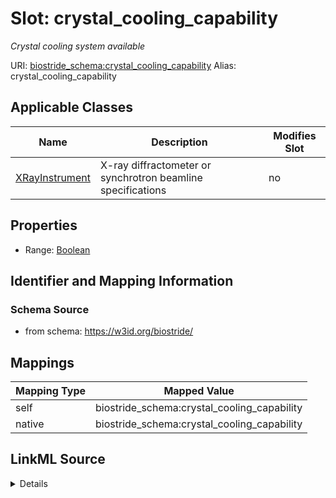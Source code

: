 

# Slot: crystal_cooling_capability 


_Crystal cooling system available_





URI: [biostride_schema:crystal_cooling_capability](https://w3id.org/biostride/schema/crystal_cooling_capability)
Alias: crystal_cooling_capability

<!-- no inheritance hierarchy -->





## Applicable Classes

| Name | Description | Modifies Slot |
| --- | --- | --- |
| [XRayInstrument](XRayInstrument.md) | X-ray diffractometer or synchrotron beamline specifications |  no  |






## Properties

* Range: [Boolean](Boolean.md)




## Identifier and Mapping Information






### Schema Source


* from schema: https://w3id.org/biostride/




## Mappings

| Mapping Type | Mapped Value |
| ---  | ---  |
| self | biostride_schema:crystal_cooling_capability |
| native | biostride_schema:crystal_cooling_capability |




## LinkML Source

<details>
```yaml
name: crystal_cooling_capability
description: Crystal cooling system available
from_schema: https://w3id.org/biostride/
rank: 1000
alias: crystal_cooling_capability
owner: XRayInstrument
domain_of:
- XRayInstrument
range: boolean

```
</details>